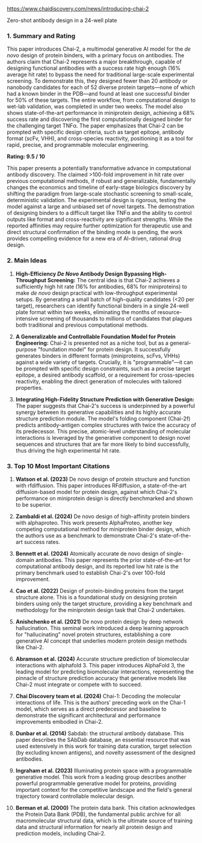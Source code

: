 https://www.chaidiscovery.com/news/introducing-chai-2

Zero-shot antibody design in a 24-well plate

### 1. Summary and Rating

This paper introduces Chai-2, a multimodal generative AI model for the *de novo* design of protein binders, with a primary focus on antibodies. The authors claim that Chai-2 represents a major breakthrough, capable of designing functional antibodies with a success rate high enough (16% average hit rate) to bypass the need for traditional large-scale experimental screening. To demonstrate this, they designed fewer than 20 antibody or nanobody candidates for each of 52 diverse protein targets—none of which had a known binder in the PDB—and found at least one successful binder for 50% of these targets. The entire workflow, from computational design to wet-lab validation, was completed in under two weeks. The model also shows state-of-the-art performance in miniprotein design, achieving a 68% success rate and discovering the first computationally designed binder for the challenging target TNFα. The paper emphasizes that Chai-2 can be prompted with specific design criteria, such as target epitope, antibody format (scFv, VHH), and cross-species reactivity, positioning it as a tool for rapid, precise, and programmable molecular engineering.

**Rating: 9.5 / 10**

This paper presents a potentially transformative advance in computational antibody discovery. The claimed >100-fold improvement in hit rate over previous computational methods, if robust and generalizable, fundamentally changes the economics and timeline of early-stage biologics discovery by shifting the paradigm from large-scale stochastic screening to small-scale, deterministic validation. The experimental design is rigorous, testing the model against a large and unbiased set of novel targets. The demonstration of designing binders to a difficult target like TNFα and the ability to control outputs like format and cross-reactivity are significant strengths. While the reported affinities may require further optimization for therapeutic use and direct structural confirmation of the binding mode is pending, the work provides compelling evidence for a new era of AI-driven, rational drug design.

### 2. Main Ideas

1.  **High-Efficiency *De Novo* Antibody Design Bypassing High-Throughput Screening:** The central idea is that Chai-2 achieves a sufficiently high hit rate (16% for antibodies, 68% for miniproteins) to make *de novo* design practical with low-throughput experimental setups. By generating a small batch of high-quality candidates (<20 per target), researchers can identify functional binders in a single 24-well plate format within two weeks, eliminating the months of resource-intensive screening of thousands to millions of candidates that plagues both traditional and previous computational methods.

2.  **A Generalizable and Controllable Foundation Model for Protein Engineering:** Chai-2 is presented not as a niche tool, but as a general-purpose "foundation model" for protein design. It successfully generates binders in different formats (miniproteins, scFvs, VHHs) against a wide variety of targets. Crucially, it is "programmable"—it can be prompted with specific design constraints, such as a precise target epitope, a desired antibody scaffold, or a requirement for cross-species reactivity, enabling the direct generation of molecules with tailored properties.

3.  **Integrating High-Fidelity Structure Prediction with Generative Design:** The paper suggests that Chai-2's success is underpinned by a powerful synergy between its generative capabilities and its highly accurate structure prediction module. The model's folding component (Chai-2f) predicts antibody-antigen complex structures with twice the accuracy of its predecessor. This precise, atomic-level understanding of molecular interactions is leveraged by the generative component to design novel sequences and structures that are far more likely to bind successfully, thus driving the high experimental hit rate.

### 3. Top 10 Most Important Citations

1.  **Watson et al. (2023)** De novo design of protein structure and function with rfdiffusion.
    This paper introduces RFdiffusion, a state-of-the-art diffusion-based model for protein design, against which Chai-2's performance on miniprotein design is directly benchmarked and shown to be superior.

2.  **Zambaldi et al. (2024)** De novo design of high-affinity protein binders with alphaproteo.
    This work presents AlphaProteo, another key competing computational method for miniprotein binder design, which the authors use as a benchmark to demonstrate Chai-2's state-of-the-art success rates.

3.  **Bennett et al. (2024)** Atomically accurate de novo design of single-domain antibodies.
    This paper represents the prior state-of-the-art for computational antibody design, and its reported low hit rate is the primary benchmark used to establish Chai-2's over 100-fold improvement.

4.  **Cao et al. (2022)** Design of protein-binding proteins from the target structure alone.
    This is a foundational study on designing protein binders using only the target structure, providing a key benchmark and methodology for the miniprotein design task that Chai-2 undertakes.

5.  **Anishchenko et al. (2021)** De novo protein design by deep network hallucination.
    This seminal work introduced a deep learning approach for "hallucinating" novel protein structures, establishing a core generative AI concept that underlies modern protein design methods like Chai-2.

6.  **Abramson et al. (2024)** Accurate structure prediction of biomolecular interactions with alphafold 3.
    This paper introduces AlphaFold 3, the leading model for predicting biomolecular interactions, representing the pinnacle of structure prediction accuracy that generative models like Chai-2 must integrate or compete with to succeed.

7.  **Chai Discovery team et al. (2024)** Chai-1: Decoding the molecular interactions of life.
    This is the authors' preceding work on the Chai-1 model, which serves as a direct predecessor and baseline to demonstrate the significant architectural and performance improvements embodied in Chai-2.

8.  **Dunbar et al. (2014)** Sabdab: the structural antibody database.
    This paper describes the SAbDab database, an essential resource that was used extensively in this work for training data curation, target selection (by excluding known antigens), and novelty assessment of the designed antibodies.

9.  **Ingraham et al. (2023)** Illuminating protein space with a programmable generative model.
    This work from a leading group describes another powerful programmable generative model for proteins, providing important context for the competitive landscape and the field's general trajectory toward controllable molecular design.

10. **Berman et al. (2000)** The protein data bank.
    This citation acknowledges the Protein Data Bank (PDB), the fundamental public archive for all macromolecular structural data, which is the ultimate source of training data and structural information for nearly all protein design and prediction models, including Chai-2.
